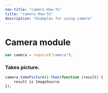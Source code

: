 ```yaml
---
nav-title: "camera How-To"
title: "camera How-To"
description: "Examples for using camera"
---
```

# Camera module
``` JavaScript
var camera = require("camera");
```
### Takes picture.
``` JavaScript
camera.takePicture().then(function (result) {
    result is ImageSource
});
```
